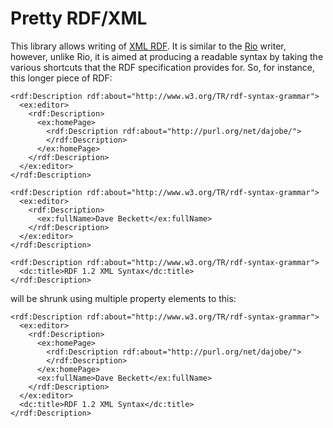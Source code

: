 Pretty RDF/XML
==============

This library allows writing of [XML
RDF](https://www.w3.org/TR/rdf12-xml/). It is similar to the
[Rio](https://github.com/oxigraph/rio) writer, however, unlike Rio, it
is aimed at producing a readable syntax by taking the various
shortcuts that the RDF specification provides for. So, for instance, this longer piece of RDF:


```
<rdf:Description rdf:about="http://www.w3.org/TR/rdf-syntax-grammar">
  <ex:editor>
    <rdf:Description>
      <ex:homePage>
        <rdf:Description rdf:about="http://purl.org/net/dajobe/">
        </rdf:Description>
      </ex:homePage>
    </rdf:Description>
  </ex:editor>
</rdf:Description>

<rdf:Description rdf:about="http://www.w3.org/TR/rdf-syntax-grammar">
  <ex:editor>
    <rdf:Description>
      <ex:fullName>Dave Beckett</ex:fullName>
    </rdf:Description>
  </ex:editor>
</rdf:Description>

<rdf:Description rdf:about="http://www.w3.org/TR/rdf-syntax-grammar">
  <dc:title>RDF 1.2 XML Syntax</dc:title>
</rdf:Description>
```

will be shrunk using multiple property elements to this:


```
<rdf:Description rdf:about="http://www.w3.org/TR/rdf-syntax-grammar">
  <ex:editor>
    <rdf:Description>
      <ex:homePage>
        <rdf:Description rdf:about="http://purl.org/net/dajobe/">
        </rdf:Description>
      </ex:homePage>
      <ex:fullName>Dave Beckett</ex:fullName>
    </rdf:Description>
  </ex:editor>
  <dc:title>RDF 1.2 XML Syntax</dc:title>
</rdf:Description>
```
